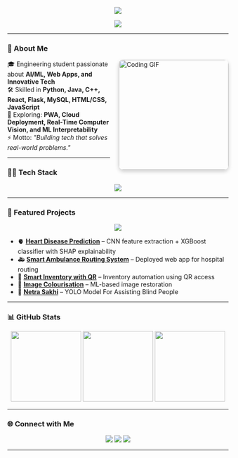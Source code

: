 <p align="center">
  <img src="https://capsule-render.vercel.app/api?type=venom&color=0:36BCF7,100:6C63FF&height=200&section=header&text=Arjun%20Jayakrishnan&fontSize=45&fontColor=ffffff&animation=scaleIn" />
</p>
<p align="center">
  <img src="https://readme-typing-svg.herokuapp.com?font=Fira+Code&size=26&duration=3000&pause=1000&color=36BCF7&center=true&vCenter=true&width=650&lines=Computer+Science+Engineer;AI%2FML+Enthusiast;Developer;Always+Learning+New+Tech" />
</p>

---

### 🚀 About Me

<div style="float: right; margin-left: 20px; margin-bottom: 10px;">
  <img alt="Coding GIF" width="250" src="https://i.giphy.com/media/qgQUggAC3Pfv687qPC/giphy.webp" style="border-radius: 10px; box-shadow: 0px 4px 10px rgba(0,0,0,0.2);" />
</div>

🎓 Engineering student passionate about **AI/ML, Web Apps, and Innovative Tech**  
🛠️ Skilled in **Python, Java, C++, React, Flask, MySQL, HTML/CSS, JavaScript**  
🌱 Exploring: **PWA, Cloud Deployment, Real-Time Computer Vision, and ML Interpretability**  
⚡ Motto: *"Building tech that solves real-world problems."*



---

### 🧑‍💻 Tech Stack
<p align="center">
  <img src="https://skillicons.dev/icons?i=python,java,c,cpp,flask,mysql,html,css,js,git,github" />
</p>

---

### 📌 Featured Projects
<p align="center">
  <img src="https://readme-typing-svg.herokuapp.com?font=Fira+Code&size=18&duration=2000&pause=500&color=FF5C57&center=true&vCenter=true&width=550&lines=Highlighted+Projects" />
</p>

- 🫀 [**Heart Disease Prediction**](https://github.com/ArjunJayakrishnan-codes/Heart-Disease-Prediction) – CNN feature extraction + XGBoost classifier with SHAP explainability  
- 🚑 [**Smart Ambulance Routing System**](https://github.com/ArjunJayakrishnan-codes/Smart-Ambulance-Routing-System) – Deployed web app for hospital routing  
- 🏪 [**Smart Inventory with QR**](https://github.com/ArjunJayakrishnan-codes/Smart-Inventory-Management-with-QR-Access) – Inventory automation using QR access  
- 🎨 [**Image Colourisation**](https://github.com/ArjunJayakrishnan-codes/Image-colorisation) – ML-based image restoration  
- 👀 [**Netra Sakhi**](https://github.com/ArjunJayakrishnan-codes/Netra-Sakhi) – YOLO Model For Assisting Blind People

---

### 📊 GitHub Stats
<p align="center">
  <img src="https://github-profile-summary-cards.vercel.app/api/cards/profile-details?username=ArjunJayakrishnan-codes&theme=tokyonight" height="160" />
  <img src="https://github-readme-stats.vercel.app/api?username=ArjunJayakrishnan-codes&show_icons=true&theme=tokyonight&count_private=true" height="160" />
  <img src="https://github-readme-streak-stats.herokuapp.com/?user=ArjunJayakrishnan-codes&theme=tokyonight" height="160" />
</p>

---

### 🌐 Connect with Me
<p align="center">
  <a href="mailto:arjk276@gmail.com"><img src="https://img.shields.io/badge/Email-D14836?style=for-the-badge&logo=gmail&logoColor=white" /></a>
  <a href="https://www.linkedin.com/in/arjunjayakrishnan/"><img src="https://img.shields.io/badge/LinkedIn-0077B5?style=for-the-badge&logo=linkedin&logoColor=white" /></a>
  <a href="https://github.com/ArjunJayakrishnan-codes"><img src="https://img.shields.io/badge/GitHub-333?style=for-the-badge&logo=github&logoColor=white" /></a>
</p>

---

